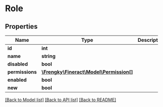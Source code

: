 # Role

## Properties
Name | Type | Description | Notes
------------ | ------------- | ------------- | -------------
**id** | **int** |  | [optional] 
**name** | **string** |  | [optional] 
**disabled** | **bool** |  | [optional] 
**permissions** | [**\Frengky\Fineract\Model\Permission[]**](Permission.md) |  | [optional] 
**enabled** | **bool** |  | [optional] 
**new** | **bool** |  | [optional] 

[[Back to Model list]](../../README.md#documentation-for-models) [[Back to API list]](../../README.md#documentation-for-api-endpoints) [[Back to README]](../../README.md)

